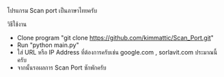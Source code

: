 โปรแกรม Scan port เป็นภาษาไทยครับ

วิธีใช้งาน
- Clone program "git clone https://github.com/kimmattic/Scan_Port.git"
- Run "python main.py"
- ใส่ URL หรือ IP Address ที่ต้องการครับเช่น google.com , sorlavit.com ประมาณนี้ครับ
- จากนั้นรอผลการ Scan Port ซักพักครับ

